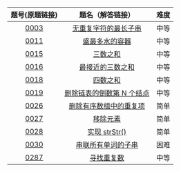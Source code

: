 题号(原题链接) | 题名（解答链接） | 难度
:-: | :-: | :-:
[0003](https://leetcode-cn.com/problems/longest-substring-without-repeating-characters/description/) | [无重复字符的最长子串](https://github.com/cocowh/algorithm/blob/master/medium/3.%E6%97%A0%E9%87%8D%E5%A4%8D%E5%AD%97%E7%AC%A6%E7%9A%84%E6%9C%80%E9%95%BF%E5%AD%90%E4%B8%B2.go) | 中等
[0011](https://leetcode-cn.com/problems/container-with-most-water/description/) | [盛最多水的容器](https://github.com/cocowh/algorithm/blob/master/medium/11.盛最多水的容器.go) | 中等
[0015](https://leetcode-cn.com/problems/3sum/description/) | [三数之和](https://github.com/cocowh/algorithm/blob/master/medium/15.三数之和.go) | 中等
[0016](https://leetcode-cn.com/problems/3sum-closest/description/) | [最接近的三数之和](https://github.com/cocowh/algorithm/blob/master/medium/16.最接近的三数之和.go) | 中等
[0018](https://leetcode-cn.com/problems/4sum/description/) | [四数之和](https://github.com/cocowh/algorithm/blob/master/medium/18.四数之和.go) | 中等
[0019](https://leetcode-cn.com/problems/remove-nth-node-from-end-of-list/description/) | [删除链表的倒数第 N 个结点](https://github.com/cocowh/algorithm/blob/master/medium/19.删除链表的倒数第-n-个结点.go) | 中等
[0026](https://leetcode-cn.com/problems/remove-duplicates-from-sorted-array/description/) | [删除有序数组中的重复项](https://github.com/cocowh/algorithm/blob/master/easy/26.删除有序数组中的重复项.go) | 简单
[0027](https://leetcode-cn.com/problems/remove-element/description/) | [移除元素](https://github.com/cocowh/algorithm/blob/master/easy/27.移除元素.go) | 简单
[0028](https://leetcode-cn.com/problems/implement-strstr/description/) | [实现 strStr()](https://github.com/cocowh/algorithm/blob/master/easy/28.实现-str-str.go) | 简单
[0030](https://leetcode-cn.com/problems/substring-with-concatenation-of-all-words/description/) | [串联所有单词的子串](https://github.com/cocowh/algorithm/blob/master/hard/30.串联所有单词的子串.go) | 困难
[0287](https://leetcode-cn.com/problems/find-the-duplicate-number/description/) | [寻找重复数](https://github.com/cocowh/algorithm/blob/master/medium/287.寻找重复数.go) | 中等